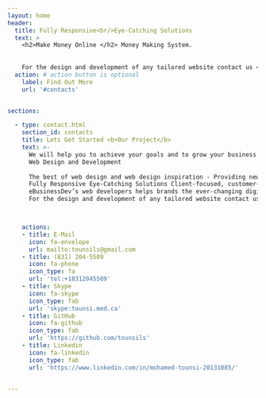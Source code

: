 ```yaml
---
layout: home
header:
  title: Fully Responsive<br/>Eye-Catching Solutions
  text: >
    <h2>Make Money Online </h2> Money Making System.
   
    
    For the design and development of any tailored website contact us <br/> Let's get started.
  action: # action button is optional
    label: Find Out More
    url: '#contacts'


sections:

  - type: contact.html
    section_id: contacts
    title: Lets Get Started <b>Our Project</b>
    text: >-
      We will help you to achieve your goals and to grow your business.<br/>
      Web Design and Development
      
      The best of web design and web design inspiration - Providing new designs and web development, and offering the best web solutions for small to medium business.<br/><br/>
      Fully Responsive Eye-Catching Solutions Client-focused, customer-centric, creating website solutions that deliver tangible business results.<br/><br/>
      eBusinessDev’s web developers helps brands the ever-changing digital landscape.<br/><br/>
      For the design and development of any tailored website contact us Let’s get started.<br/>



    actions:
    - title: E-Mail
      icon: fa-envelope
      url: mailto:tounsils@gmail.com
    - title: (831) 204-5509
      icon: fa-phone
      icon_type: fa
      url: 'tel:+18312045509'
    - title: Skype
      icon: fa-skype
      icon_type: fab
      url: 'skype:tounsi.med.ca'
    - title: GitHub
      icon: fa-github
      icon_type: fab
      url: 'https://github.com/tounsils'
    - title: Linkedin
      icon: fa-linkedin
      icon_type: fab
      url: 'https://www.linkedin.com/in/mohamed-tounsi-20131085/'


---
```

